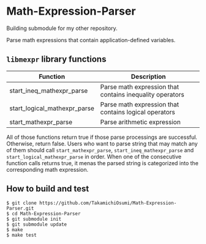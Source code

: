 # Math-Expression-Parser

Building submodule for my other repository.

Parse math expressions that contain application-defined variables.

## `libmexpr` library functions

| Function | Description |
| ---- | ---- |
| start_ineq_mathexpr_parse | Parse math expression that contains inequality operators |
| start_logical_mathexpr_parse | Parse math expression that contains logical operators |
| start_mathexpr_parse | Parse arithmetic expression |

All of those functions return true if those parse processings are successful. Otherwise, return false. Users who want to parse string that may match any of them should call `start_mathexpr_parse`, `start_ineq_mathexpr_parse` and `start_logical_mathexpr_parse` in order. When one of the consecutive function calls returns true, it menas the parsed string is categorized into the corresponding math expression.

## How to build and test

```console
$ git clone https://github.com/TakamichiOsumi/Math-Expression-Parser.git
$ cd Math-Expression-Parser
$ git submodule init
$ git submodule update
$ make
$ make test
```
